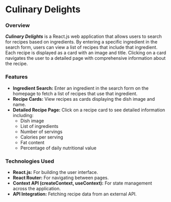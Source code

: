 # Culinary Delights

### Overview

**_Culinary Delights_** is a React.js web application that allows users to search for recipes based on ingredients. By entering a specific ingredient in the search form, users can view a list of recipes that include that ingredient. Each recipe is displayed as a card with an image and title. Clicking on a card navigates the user to a detailed page with comprehensive information about the recipe.

### Features

-   **Ingredient Search:** Enter an ingredient in the search form on the homepage to fetch a list of recipes that use that ingredient.
-   **Recipe Cards:** View recipes as cards displaying the dish image and name.
-   **Detailed Recipe Page:** Click on a recipe card to see detailed information including:
    -   Dish image
    -   List of ingredients
    -   Number of servings
    -   Calories per serving
    -   Fat content
    -   Percentage of daily nutritional value

### Technologies Used

-   **React.js:** For building the user interface.
-   **React Router:** For navigating between pages.
-   **Context API (createContext, useContext):** For state management across the application.
-   **API Integration:** Fetching recipe data from an external API.
